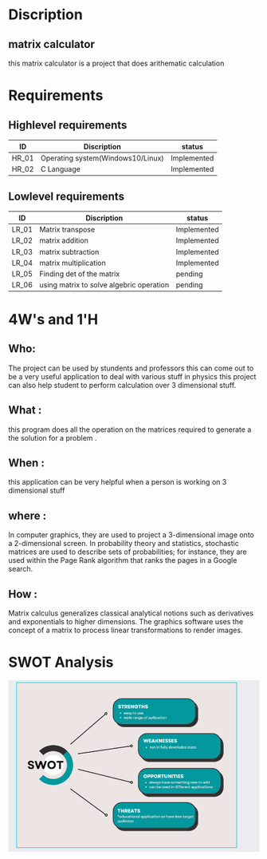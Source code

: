 # Discription
##  matrix calculator
this matrix calculator is a project that does arithematic calculation
# Requirements
## Highlevel requirements
|  ID  |             Discription           |    status   |
|------|-----------------------------------|-------------|
|HR_01 | Operating system(Windows10/Linux) | Implemented |
|HR_02 | C Language                        | Implemented |


## Lowlevel requirements
|  ID  |             Discription                          |    status   |
|------|--------------------------------------------------|-------------|
|LR_01 | Matrix transpose                                 | Implemented |
|LR_02 | matrix addition                                  | Implemented |
|LR_03 | matrix subtraction                               | Implemented |
|LR_04 | matrix multiplication                            | Implemented |
|LR_05 | Finding det of the matrix                        | pending     |
|LR_06 | using matrix to solve algebric operation         | pending     |

# 4W's and 1'H
## Who:
The project can be used by stundents and professors this can come out to be a very useful application to deal with various stuff in physics 
this project can also help student to perform calculation over 3 dimensional stuff.
## What :
this program does all the operation on the matrices required to generate a the solution for a problem .
## When :
this application can be very helpful  when a person is working on 3 dimensional stuff  
## where :
In computer graphics, they are used to project a 3-dimensional image onto a 2-dimensional screen. In probability theory and statistics, stochastic matrices are used to describe sets of probabilities; for instance, they are used within the Page Rank algorithm that ranks the pages in a Google search.

## How :
Matrix calculus generalizes classical analytical notions such as derivatives and exponentials to higher dimensions. The graphics software uses the concept of a matrix to process linear transformations to render images.

# SWOT Analysis
![swot](https://github.com/chirag-rohilla/m1_projectgoal_application/blob/main/6_images/swot.png)

